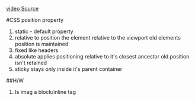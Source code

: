 [video Source]()

#CSS position property
1. static - default property
2. relative
    to position the element relative to the viewport
    old elements position is maintained
3. fixed
    like headers
4. absolute
    applies positioning relative to it's closest ancestor
    old position isn't retained
5. sticky
    stays only inside it's parent container

##H/W
1. Is imag a block/inline tag

